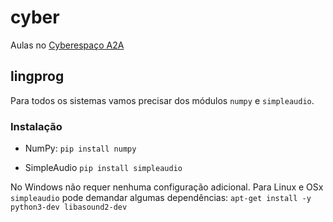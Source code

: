 # cyber
Aulas no [Cyberespaço A2A](cyberespaco.github.io)

## lingprog

Para todos os sistemas vamos precisar dos módulos `numpy` e `simpleaudio`.

### Instalação

- NumPy:
`pip install numpy`

- SimpleAudio
`pip install simpleaudio`

No Windows não requer nenhuma configuração adicional. Para Linux e OSx `simpleaudio` pode demandar algumas dependências:
`apt-get install -y python3-dev libasound2-dev`
